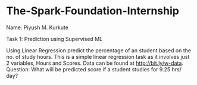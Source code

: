 # The-Spark-Foundation-Internship

Name: Piyush M. Kurkute 

Task 1: Prediction using Supervised ML

Using Linear Regression predict the percentage of an student based on the no. of study hours.
This is a simple linear regression task as it involves just 2 variables, Hours and Scores.
Data can be found at http://bit.ly/w-data.
Question: What will be predicted score if a student studies for 9.25 hrs/ day?
